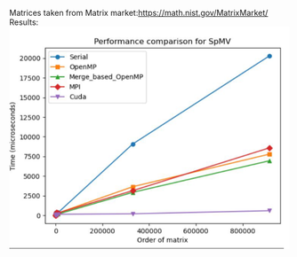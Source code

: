 Matrices taken from Matrix market:https://math.nist.gov/MatrixMarket/
Results:
![plot](./Notes_results/Spmv_timings.png)

